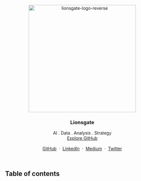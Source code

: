 <p align="center">
  <a href="/">
    <img src="https://user-images.githubusercontent.com/1711854/192651057-cd8253bf-d342-48ac-bfa9-d7ef94dee2a4.png" width=350 alt="lionsgate-logo-reverse">
  </a>
  <h3 align="center">Lionsgate</h3>
  <p align="center">
    AI . Data . Analysis . Strategy
  <br>
    <a href="https://github.com/lionsgategrp">Explore GitHub</a>
  <br/>
  <br/>
    <a href="https://github.com/lionsgategrp" alt="GitHub lionsgategrp (Lionsgate Group)">GitHub</a>
    &nbsp;&middot;&nbsp;
    <a href="https://www.linkedin.com/" alt="Lionsgate Group . LinkedIn">LinkedIn</a>
    &nbsp;&middot;&nbsp;
    <a href="https://medium.com/@guylepage3" alt="Lionsgate Group . Medium">Medium</a>
    &nbsp;&middot;&nbsp;
    <a href="https://twitter.com/lionsgategrp" alt="Lionsgate Group . Twitter">Twitter</a>
  </p>
</p>

<br/>

## Table of contents
